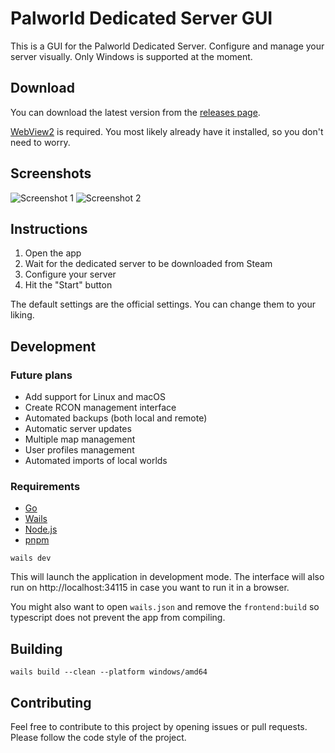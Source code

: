# Palworld Dedicated Server GUI

This is a GUI for the Palworld Dedicated Server. Configure and manage your server visually. Only Windows is supported at the moment.

## Download

You can download the latest version from the [releases page](https://github.com/diogomartino/palworld-ds-gui/releases).

[WebView2](https://developer.microsoft.com/en-us/microsoft-edge/webview2/) is required. You most likely already have it installed, so you don't need to worry.

## Screenshots

![Screenshot 1](https://i.imgur.com/hDWhGFq.png)
![Screenshot 2](https://i.imgur.com/cKq0HO0.png)

## Instructions

1. Open the app
2. Wait for the dedicated server to be downloaded from Steam
3. Configure your server
4. Hit the "Start" button

The default settings are the official settings. You can change them to your liking.

## Development

### Future plans

- Add support for Linux and macOS
- Create RCON management interface
- Automated backups (both local and remote)
- Automatic server updates
- Multiple map management
- User profiles management
- Automated imports of local worlds

### Requirements

- [Go](https://go.dev/)
- [Wails](https://wails.io/)
- [Node.js](https://nodejs.org/)
- [pnpm](https://pnpm.io/)

```
wails dev
```

This will launch the application in development mode. The interface will also run on http://localhost:34115 in case you want to run it in a browser.

You might also want to open `wails.json` and remove the `frontend:build` so typescript does not prevent the app from compiling.

## Building

```
wails build --clean --platform windows/amd64
```

## Contributing

Feel free to contribute to this project by opening issues or pull requests. Please follow the code style of the project.
